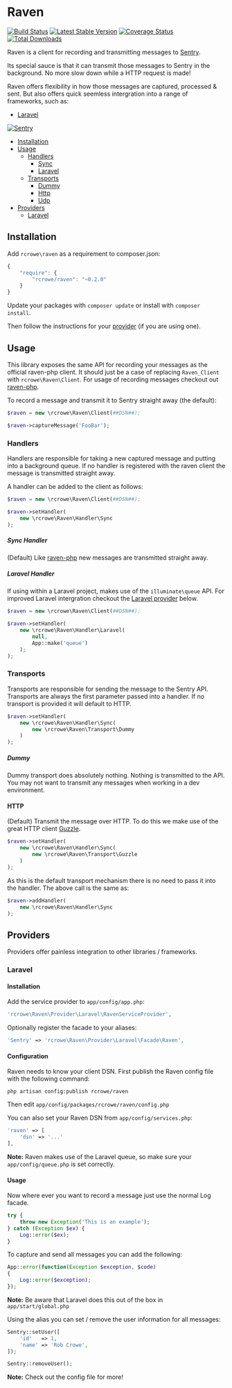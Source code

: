 # Raven

[![Build Status](https://travis-ci.org/rcrowe/Raven.png?branch=master)](https://travis-ci.org/rcrowe/Raven)
[![Latest Stable Version](https://poser.pugx.org/rcrowe/Raven/v/stable.png)](https://packagist.org/packages/rcrowe/Raven)
[![Coverage Status](https://coveralls.io/repos/rcrowe/Raven/badge.png?branch=master)](https://coveralls.io/r/rcrowe/Raven?branch=master)
[![Total Downloads](https://poser.pugx.org/rcrowe/raven/downloads.png)](https://packagist.org/packages/rcrowe/raven)

Raven is a client for recording and transmitting messages to [Sentry](http://getsentry.com).

Its special sauce is that it can transmit those messages to Sentry in the background. No more slow down while a HTTP request is made!

Raven offers flexibility in how those messages are captured, processed & sent. But also offers quick seemless intergration into a range of frameworks, such as:

- [Laravel](https://github.com/rcrowe/Raven#laravel)

[![Sentry](https://www.getsentry.com/_static/getsentry/images/hero.png)](http://getsentry.com)

- [Installation](https://github.com/rcrowe/Raven#installation)
- [Usage](https://github.com/rcrowe/Raven#usage)
    - [Handlers](https://github.com/rcrowe/Raven#handlers)
        - [Sync](https://github.com/rcrowe/Raven#sync-handler)
        - [Laravel](https://github.com/rcrowe/Raven#laravel-handler)
    - [Transports](https://github.com/rcrowe/Raven#transports)
        - [Dummy](https://github.com/rcrowe/Raven#dummy)
        - [Http](https://github.com/rcrowe/Raven#http)
        - [Udp](https://github.com/rcrowe/Raven#udp)
- [Providers](https://github.com/rcrowe/Raven#providers)
    - [Laravel](https://github.com/rcrowe/Raven#laravel)

## Installation

Add `rcrowe\raven` as a requirement to composer.json:

```javascript
{
    "require": {
        "rcrowe/raven": "~0.2.0"
    }
}
```

Update your packages with `composer update` or install with `composer install`.

Then follow the instructions for your [provider](https://github.com/rcrowe/Raven#providers) (if you are using one).

## Usage

This library exposes the same API for recording your messages as the official raven-php client. It should just be a case of
replacing `Raven_Client` with `rcrowe\Raven\Client`. For usage of recording messages checkout out [raven-php](https://github.com/getsentry/raven-php).

To record a message and transmit it to Sentry straight away (the default):

```php
$raven = new \rcrowe\Raven\Client(##DSN##);

$raven->captureMessage('FooBar');
```

### Handlers

Handlers are responsible for taking a new captured message and putting into a background queue. If no handler is registered with the
raven client the message is transmitted straight away.

A handler can be added to the client as follows:

```php
$raven = new \rcrowe\Raven\Client(##DSN##);

$raven->setHandler(
    new \rcrowe\Raven\Handler\Sync
);
```

##### Sync Handler

(Default) Like [raven-php](https://github.com/getsentry/raven-php) new messages are transmitted straight away.

##### Laravel Handler

If using within a Laravel project, makes use of the `illuminate\queue` API. For improved Laravel intergration checkout the [Laravel provider](#laravel) below.

```php
$raven = new \rcrowe\Raven\Client(##DSN##);

$raven->setHandler(
    new \rcrowe\Raven\Handler\Laravel(
        null,
        App::make('queue')
    );
);
```

### Transports

Transports are responsible for sending the message to the Sentry API. Transports are always the first parameter passed into a handler. If
no transport is provided it will default to HTTP.

```php
$raven->setHandler(
    new \rcrowe\Raven\Handler\Sync(
        new \rcrowe\Raven\Transport\Dummy
    )
);
```

##### Dummy

Dummy transport does absolutely nothing. Nothing is transmitted to the API. You may not want to transmit any messages when working in a dev environment.

#### HTTP

(Default) Transmit the message over HTTP. To do this we make use of the great HTTP client [Guzzle](http://guzzlephp.org/).

```php
$raven->setHandler(
    new \rcrowe\Raven\Handler\Sync(
        new \rcrowe\Raven\Transport\Guzzle
    )
);
```

As this is the default transport mechanism there is no need to pass it into the handler. The above call is the same as:

```php
$raven->addHandler(
    new \rcrowe\Raven\Handler\Sync
);
```

## Providers

Providers offer painless integration to other libraries / frameworks.

### Laravel

#### Installation

Add the service provider to `app/config/app.php`:

```php
'rcrowe\Raven\Provider\Laravel\RavenServiceProvider',
```

Optionally register the facade to your aliases:

```php
'Sentry' => 'rcrowe\Raven\Provider\Laravel\Facade\Raven',
```

#### Configuration

Raven needs to know your client DSN. First publish the Raven config file with the following command:

```
php artisan config:publish rcrowe/raven
```

Then edit `app/config/packages/rcrowe/raven/config.php`

You can also set your Raven DSN from `app/config/services.php`:

```php
'raven' => [
	'dsn' => '...'
],
```

**Note:** Raven makes use of the Laravel queue, so make sure your `app/config/queue.php` is set correctly.

#### Usage

Now where ever you want to record a message just use the normal Log facade.

```php
try {
    throw new Exception('This is an example');
} catch (Exception $ex) {
    Log::error($ex);
}
```

To capture and send all messages you can add the following:

```php
App::error(function(Exception $exception, $code)
{
    Log::error($exception);
});
```
**Note:** Be aware that Laravel does this out of the box in `app/start/global.php`

Using the alias you can set / remove the user information for all messages:

```php
Sentry::setUser([
	'id'   => 1,
	'name' => 'Rob Crowe',
]);

Sentry::removeUser();
```

**Note:** Check out the config file for more!
